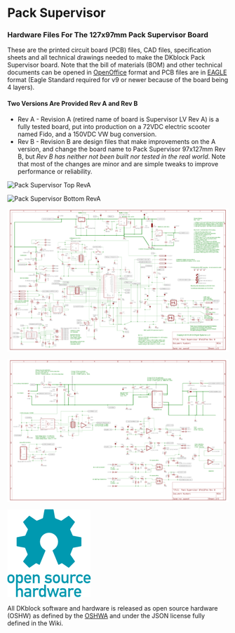 # Pack Supervisor
### Hardware Files For The 127x97mm Pack Supervisor Board
These are the printed circuit board (PCB) files, CAD files, specification sheets and all technical drawings needed to make the DKblock Pack Supervisor board. Note that the bill of materials (BOM) and other technical documents can be opened in [OpenOffice](https://www.openoffice.org) format and PCB files are in [EAGLE](https://www.autodesk.com/products/eagle/overview) format (Eagle Standard required for v9 or newer because of the board being 4 layers).

#### Two Versions Are Provided Rev A and Rev B
- Rev A - Revision A (retired name of board is Supervisor LV Rev A)  is a fully tested board, put into  production on a 72VDC electric scooter named Fido, and a 150VDC VW bug conversion.
- Rev B - Revision B are design files that make improvements on the A version, and change the board name to Pack Supervisor 97x127mm Rev B, but *Rev B has neither not been built nor tested in the real world*. Note that most of the changes are minor and are simple tweaks to improve performance or reliability.




![Pack Supervisor Top RevA](Images/Pack_Supervisor_Top_RevA.png)

![Pack Supervisor Bottom RevA](Images/Pack_Supervisor_Bottom_RevA.png)

![Pack Supervisor Schematic 1](Images/Pack_Supervisor_97x127mm_Rev_B_schematic_Page_1.png)

![Pack Supervisor Schematic 1](Images/Pack_Supervisor_97x127mm_Rev_B_schematic_Page_2.png)


![Open Hardware](Images/oshw-logo-200-px.png)

All DKblock software and hardware is released as open source hardware (OSHW) as defined by the [OSHWA](https://www.oshwa.org/definition/) and under the JSON license fully defined in the Wiki. 
